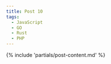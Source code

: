 ```yaml
---
title: Post 10
tags:
  - JavaScript
  - GO
  - Rust
  - PHP
---
```

{% include 'partials/post-content.md' %}